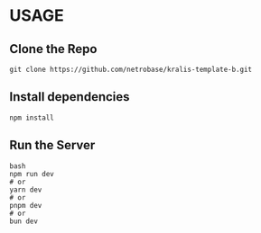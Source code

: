 

# USAGE

## Clone the Repo


```
git clone https://github.com/netrobase/kralis-template-b.git
```

## Install dependencies
```
npm install
```

## Run the Server
```
bash
npm run dev
# or
yarn dev
# or
pnpm dev
# or
bun dev
```




